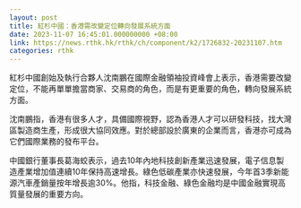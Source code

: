 ```yaml
---
layout: post
title: 紅杉中國：香港需改變定位轉向發展系統方面
date: 2023-11-07 16:45:01.000000000 +08:00
link: https://news.rthk.hk/rthk/ch/component/k2/1726832-20231107.htm
categories: rthk
---
```


紅杉中國創始及執行合夥人沈南鵬在國際金融領袖投資峰會上表示，香港需要改變定位，不能再單單擔當商家、交易商的角色，而是有更重要的角色，轉向發展系統方面。

沈南鵬指，香港有很多人才，具備國際視野，認為香港人才可以研發科技，找大灣區製造商生產，形成很大協同效應。對於總部設於廣東的企業而言，香港亦可成為它們國際業務的發布平台。

中國銀行董事長葛海蛟表示，過去10年內地科技創新產業迅速發展，電子信息製造產業增加值連續10年保持高速增長。綠色低碳產業亦快速發展，今年首3季新能源汽車產銷量按年增長逾30%。他指，科技金融、綠色金融均是中國金融實現高質量發展的重要方向。
